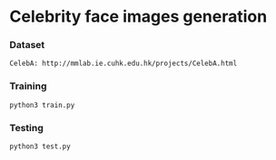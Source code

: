 # Celebrity face images generation

### Dataset

    CelebA: http://mmlab.ie.cuhk.edu.hk/projects/CelebA.html

### Training

    python3 train.py
    
### Testing

    python3 test.py

